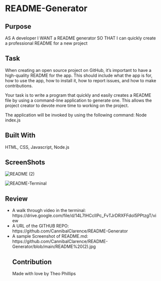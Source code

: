 # README-Generator

## Purpose
AS A developer
I WANT a README generator
SO THAT I can quickly create a professional README for a new project

## Task

When creating an open source project on GitHub, it’s important to have a high-quality README for the app. This should include what the app is for, how to use the app, how to install it, how to report issues, and how to make contributions.

Your task is to write a program that quickly and easily creates a README file by using a command-line application to generate one. This allows the project creator to devote more time to working on the project.

The application will be invoked by using the following command: Node index.js

## Built With
HTML, CSS, Javascript, Node.js

## ScreenShots
![README (2)](https://user-images.githubusercontent.com/100390351/169709874-8a8b441c-ed14-4586-997c-b7c3d905a347.jpg)

![README-Terminal](https://user-images.githubusercontent.com/100390351/169710301-f9aa2a83-22af-42f2-8b2f-518bbcb4ade1.jpg)


## Review

<ul>
  <li>
    A walk through video in the terminal: https://drive.google.com/file/d/14L7IHCcIIPc_FvTJrDRXFFdol5PPtzgT/view
  </li>
<li>
  A URL of the GITHUB REPO: https://github.com/CannibalClarence/README-Generator
  </li>
  <li>
    A sample Screenshot of README.md: https://github.com/CannibalClarence/README-Generator/blob/main/README%20(2).jpg
  </li>
  
## Contribution
  Made with love by Theo Phillips
